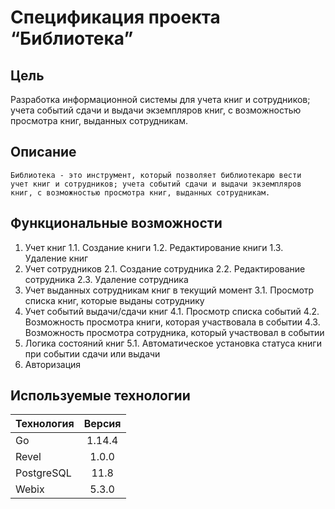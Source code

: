 # Спецификация проекта “Библиотека”

## Цель

   Разработка информационной системы для учета книг и сотрудников; 
   учета событий сдачи и выдачи экземпляров книг, с возможностью просмотра 
   книг, выданных сотрудникам.

## Описание

    Библиотека - это инструмент, который позволяет библиотекарю вести 
    учет книг и сотрудников; учета событий сдачи и выдачи экземпляров 
    книг, с возможностью просмотра книг, выданных сотрудникам.

## Функциональные возможности

1. Учет книг
   1.1. Создание книги
   1.2. Редактирование книги
   1.3. Удаление книг
2. Учет сотрудников
   2.1. Создание сотрудника
   2.2. Редактирование сотрудника
   2.3. Удаление сотрудника
3. Учет выданных сотрудникам книг в текущий момент
   3.1. Просмотр списка книг, которые выданы сотруднику
4. Учет событий выдачи/сдачи книг
   4.1. Просмотр списка событий
   4.2. Возможность просмотра книги, которая участвовала в событии
   4.3. Возможность просмотра сотрудника, который участвовал в событии
5. Логика состояний книг
   5.1. Автоматическое установка статуса книги при событии сдачи или выдачи
6. Авторизация

## Используемые технологии

| Технология    | Версия    |
| ------------- |:---------:|
| Go            | 1.14.4    |
| Revel         | 1.0.0     |
| PostgreSQL    | 11.8      |
| Webix         | 5.3.0     |